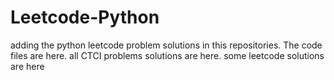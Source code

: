 # Leetcode-Python
adding the python leetcode problem solutions in this repositories. 
The code files are here.
all CTCI problems solutions are here.
some leetcode solutions are here

























































































































































